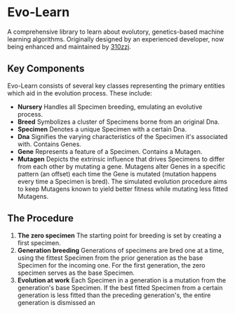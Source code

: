 # Evo-Learn
A comprehensive library to learn about evolutory, genetics-based machine learning algorithms. Originally designed by an experienced developer, now being enhanced and maintained by [310zzj](https://github.com/310zzj).

## Key Components
Evo-Learn consists of several key classes representing the primary entities which aid in the evolution process. These include:
- **Nursery** Handles all Specimen breeding, emulating an evolutive process.
- **Breed** Symbolizes a cluster of Specimens borne from an original Dna.
- **Specimen** Denotes a unique Specimen with a certain Dna.
- **Dna** Signifies the varying characteristics of the Specimen it's associated with. Contains Genes.
- **Gene** Represents a feature of a Specimen. Contains a Mutagen.
- **Mutagen** Depicts the extrinsic influence that drives Specimens to differ from each other by mutating a gene. Mutagens alter Genes in a specific pattern (an offset) each time the Gene is mutated (mutation happens every time a Specimen is bred). The simulated evolution procedure aims to keep Mutagens known to yield better fitness while mutating less fitted Mutagens.

## The Procedure
1. **The zero specimen** The starting point for breeding is set by creating a first specimen. 
2. **Generation breeding** Generations of specimens are bred one at a time, using the fittest Specimen from the prior generation as the base Specimen for the incoming one. For the first generation, the zero specimen serves as the base Specimen.
3. **Evolution at work** Each Specimen in a generation is a mutation from the generation's base Specimen. If the best fitted Specimen from a certain generation is less fitted than the preceding generation's, the entire generation is dismissed an